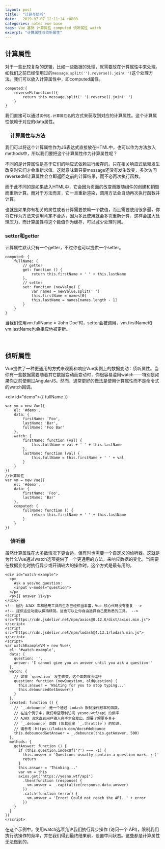 ```yaml
---
layout: post
title:  "计算与侦听"
date:   2019-07-07 12:11:14 +0800
categories: notes vue base
tags: Vue 基础 计算属性 computed 侦听属性 watch
excerpt: "计算属性与侦听属性"
---
```


## 计算属性

对于一些比较复杂的逻辑，比如一些数据的处理，就需要放在计算属性中来处理。如我们之前已经使用过的`message.split('').reverse().join('')`这个处理方法。我们可以放入计算属性中，即computed属性。

```vue
computed:{
    reverseM:function(){
        return this.message.split(' ').reverse().join(' ')
    }
}
```

我们直接可以通过`实例名.计算属性名`的方式来获取到对应的计算属性。这个计算属性依赖于对应的data属性。

### &emsp;计算属性与方法

我们可以将这个计算属性作为JS表达式直接放在HTML中，也可以作为方法放入methods中，所以我们要把这个计算属性作为计算属性呢？

不同的是计算属性是基于它们的响应式依赖进行缓存的。只在相关响应式依赖发生改变时它们才会重新求值。这就意味着只要message还没有发生改变，多次访问reversedM计算属性会立即返回之前的计算结果，而不必再次执行函数。

而于此不同的是如果放入HTML中，它会因为页面的改变而跟随组件的创建和销毁而重新计算。而对于方法而言，它一旦重新渲染，调用方法会自动再次执行函数并计算。

也就是如果你有相关的属性或者计算需要依赖一个数值，而且需要使用很多遍，你将它作为方法来调用肯定不合适，因为多此使用就会多次重新计算，这样会加大处理压力，而计算属性将这个数值作为缓存，可以减少处理时间。

### setter和getter

计算属性默认只有一个getter，不过你也可以提供一个setter。

```vue
computed: {
    fullName: {
        // getter
        get: function () {
            return this.firstName + ' ' + this.lastName
        },
        // setter
        set: function (newValue) {
            var names = newValue.split(' ')
            this.firstName = names[0]
            this.lastName = names[names.length - 1]
        }
    }
}
```

当我们使用vm.fullName = 'John Doe'时，setter会被调用，vm.firstName和vm.lastName也会相应地被更新。

&emsp;

## 侦听属性

Vue提供了一种更通用的方式来观察和响应Vue实例上的数据变动：侦听属性。当你有一些数据需要随着其它数据变动而变动时，你很容易滥用watch——特别是如果你之前使用过AngularJS。然而，通常更好的做法是使用计算属性而不是命令式的watch回调。

\<div id="demo">{{ fullName }}</div>

```vue
var vm = new Vue({
    el: '#demo',
    data: {
        firstName: 'Foo',
        lastName: 'Bar',
        fullName: 'Foo Bar'
    },
    watch: {
        firstName: function (val) {
            this.fullName = val + ' ' + this.lastName
        },
        lastName: function (val) {
            this.fullName = this.firstName + ' ' + val
        }
    }
})
//计算属性
var vm = new Vue({
    el: '#demo',
    data: {
        firstName: 'Foo',
        lastName: 'Bar'
    },
    computed: {
        fullName: function () {
            return this.firstName + ' ' + this.lastName
        }
    }
})
```

### &emsp;侦听器

虽然计算属性在大多数情况下更合适，但有时也需要一个自定义的侦听器。这就是为什么Vue通过watch选项提供了一个更通用的方法，来响应数据的变化。当需要在数据变化时执行异步或开销较大的操作时，这个方式是最有用的。

```vue
<div id="watch-example">
  <p>
    Ask a yes/no question:
    <input v-model="question">
  </p>
  <p>{{ answer }}</p>
</div>
<!-- 因为 AJAX 库和通用工具的生态已经相当丰富，Vue 核心代码没有重复 -->
<!-- 提供这些功能以保持精简。这也可以让你自由选择自己更熟悉的工具。 -->
<script src="https://cdn.jsdelivr.net/npm/axios@0.12.0/dist/axios.min.js"></script>
<script src="https://cdn.jsdelivr.net/npm/lodash@4.13.1/lodash.min.js"></script>
<script>
var watchExampleVM = new Vue({
  el: '#watch-example',
  data: {
    question: '',
    answer: 'I cannot give you an answer until you ask a question!'
  },
  watch: {
    // 如果 `question` 发生改变，这个函数就会运行
    question: function (newQuestion, oldQuestion) {
      this.answer = 'Waiting for you to stop typing...'
      this.debouncedGetAnswer()
    }
  },
  created: function () {
    // `_.debounce` 是一个通过 Lodash 限制操作频率的函数。
    // 在这个例子中，我们希望限制访问 yesno.wtf/api 的频率
    // AJAX 请求直到用户输入完毕才会发出。想要了解更多关于
    // `_.debounce` 函数 (及其近亲 `_.throttle`) 的知识，
    // 请参考：https://lodash.com/docs#debounce
    this.debouncedGetAnswer = _.debounce(this.getAnswer, 500)
  },
  methods: {
    getAnswer: function () {
      if (this.question.indexOf('?') === -1) {
        this.answer = 'Questions usually contain a question mark. ;-)'
        return
      }
      this.answer = 'Thinking...'
      var vm = this
      axios.get('https://yesno.wtf/api')
        .then(function (response) {
          vm.answer = _.capitalize(response.data.answer)
        })
        .catch(function (error) {
          vm.answer = 'Error! Could not reach the API. ' + error
        })
    }
  }
})
</script>
```

在这个示例中，使用watch选项允许我们执行异步操作 (访问一个 API)，限制我们执行该操作的频率，并在我们得到最终结果前，设置中间状态。这些都是计算属性无法做到的。
